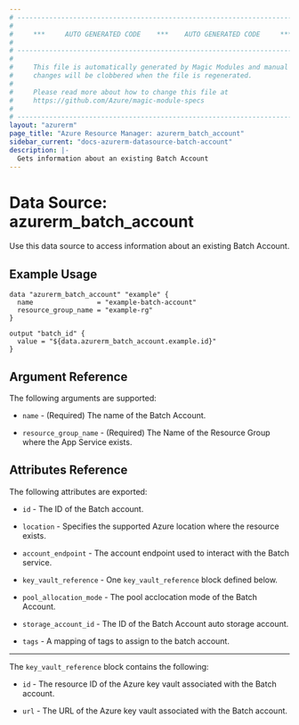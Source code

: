 ```yaml
---
# ----------------------------------------------------------------------------
#
#     ***     AUTO GENERATED CODE    ***    AUTO GENERATED CODE     ***
#
# ----------------------------------------------------------------------------
#
#     This file is automatically generated by Magic Modules and manual
#     changes will be clobbered when the file is regenerated.
#
#     Please read more about how to change this file at
#     https://github.com/Azure/magic-module-specs
#
# ----------------------------------------------------------------------------
layout: "azurerm"
page_title: "Azure Resource Manager: azurerm_batch_account"
sidebar_current: "docs-azurerm-datasource-batch-account"
description: |-
  Gets information about an existing Batch Account
---
```


# Data Source: azurerm_batch_account

Use this data source to access information about an existing Batch Account.


## Example Usage

```hcl
data "azurerm_batch_account" "example" {
  name                = "example-batch-account"
  resource_group_name = "example-rg"
}

output "batch_id" {
  value = "${data.azurerm_batch_account.example.id}"
}
```


## Argument Reference

The following arguments are supported:

* `name` - (Required) The name of the Batch Account.

* `resource_group_name` - (Required) The Name of the Resource Group where the App Service exists.


## Attributes Reference

The following attributes are exported:

* `id` - The ID of the Batch account.

* `location` - Specifies the supported Azure location where the resource exists.

* `account_endpoint` - The account endpoint used to interact with the Batch service.

* `key_vault_reference` - One `key_vault_reference` block defined below.

* `pool_allocation_mode` - The pool acclocation mode of the Batch Account.

* `storage_account_id` - The ID of the Batch Account auto storage account.

* `tags` - A mapping of tags to assign to the batch account.


---

The `key_vault_reference` block contains the following:

* `id` - The resource ID of the Azure key vault associated with the Batch account.

* `url` - The URL of the Azure key vault associated with the Batch account.
